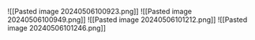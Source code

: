 ![[Pasted image 20240506100923.png]]
![[Pasted image 20240506100949.png]]
![[Pasted image 20240506101212.png]]
![[Pasted image 20240506101246.png]]
